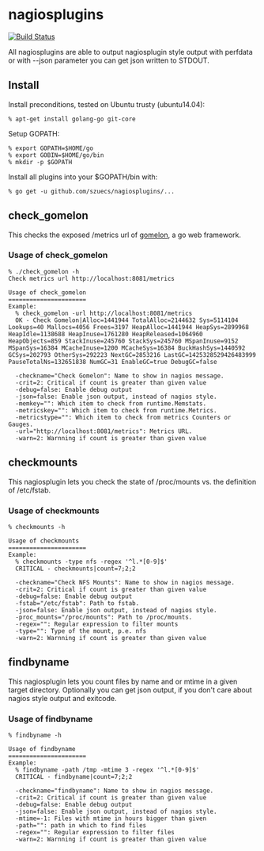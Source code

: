 # nagiosplugins
[![Build Status](https://secure.travis-ci.org/szuecs/nagiosplugins.png?branch=master)](http://travis-ci.org/szuecs/nagiosplugins)

All nagiosplugins are able to output nagiosplugin style output with
perfdata or with --json parameter you can get json written to STDOUT.

## Install

Install preconditions, tested on Ubuntu trusty (ubuntu14.04):

    % apt-get install golang-go git-core

Setup GOPATH:

    % export GOPATH=$HOME/go
    % export GOBIN=$HOME/go/bin
    % mkdir -p $GOPATH

Install all plugins into your $GOPATH/bin with:

    % go get -u github.com/szuecs/nagiosplugins/...

## check_gomelon
This checks the exposed /metrics url of
[gomelon](https://github.com/goburrow/gomelon), a go web framework.

### Usage of check_gomelon

    % ./check_gomelon -h
    Check metrics url http://localhost:8081/metrics

    Usage of check_gomelon
    ======================
    Example:
      % check_gomelon -url http://localhost:8081/metrics
      OK - Check Gomelon|Alloc=1441944 TotalAlloc=2144632 Sys=5114104 Lookups=40 Mallocs=4056 Frees=3197 HeapAlloc=1441944 HeapSys=2899968 HeapIdle=1138688 HeapInuse=1761280 HeapReleased=1064960 HeapObjects=859 StackInuse=245760 StackSys=245760 MSpanInuse=9152 MSpanSys=16384 MCacheInuse=1200 MCacheSys=16384 BuckHashSys=1440592 GCSys=202793 OtherSys=292223 NextGC=2853216 LastGC=1425328529426483999 PauseTotalNs=132651838 NumGC=31 EnableGC=true DebugGC=false

      -checkname="Check Gomelon": Name to show in nagios message.
      -crit=2: Critical if count is greater than given value
      -debug=false: Enable debug output
      -json=false: Enable json output, instead of nagios style.
      -memkey="": Which item to check from runtime.Memstats.
      -metricskey="": Which item to check from runtime.Metrics.
      -metricstype="": Which item to check from metrics Counters or Gauges.
      -url="http://localhost:8081/metrics": Metrics URL.
      -warn=2: Warnning if count is greater than given value


## checkmounts
This nagiosplugin lets you check the state of /proc/mounts vs. the
definition of /etc/fstab.

### Usage of checkmounts

    % checkmounts -h

    Usage of checkmounts
    ======================
    Example:
      % checkmounts -type nfs -regex '^l.*[0-9]$'
      CRITICAL - checkmounts|count=7;2;2

      -checkname="Check NFS Mounts": Name to show in nagios message.
      -crit=2: Critical if count is greater than given value
      -debug=false: Enable debug output
      -fstab="/etc/fstab": Path to fstab.
      -json=false: Enable json output, instead of nagios style.
      -proc_mounts="/proc/mounts": Path to /proc/mounts.
      -regex="": Regular expression to filter mounts
      -type="": Type of the mount, p.e. nfs
      -warn=2: Warnning if count is greater than given value

## findbyname
This nagiosplugin lets you count files by name and or mtime in a given
target directory. Optionally you can get json output, if you don't
care about nagios style output and exitcode.

### Usage of findbyname

    % findbyname -h

    Usage of findbyname
    ======================
    Example:
      % findbyname -path /tmp -mtime 3 -regex '^l.*[0-9]$'
      CRITICAL - findbyname|count=7;2;2

      -checkname="findbyname": Name to show in nagios message.
      -crit=2: Critical if count is greater than given value
      -debug=false: Enable debug output
      -json=false: Enable json output, instead of nagios style.
      -mtime=-1: Files with mtime in hours bigger than given
      -path="": path in which to find files
      -regex="": Regular expression to filter files
      -warn=2: Warnning if count is greater than given value
